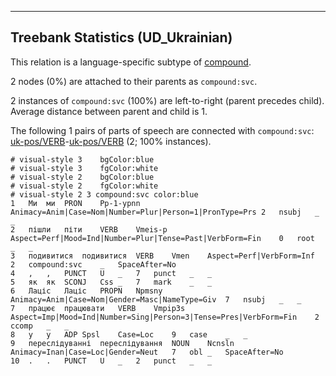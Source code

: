 

--------------------------------------------------------------------------------

## Treebank Statistics (UD_Ukrainian)

This relation is a language-specific subtype of [compound]().

2 nodes (0%) are attached to their parents as `compound:svc`.

2 instances of `compound:svc` (100%) are left-to-right (parent precedes child).
Average distance between parent and child is 1.

The following 1 pairs of parts of speech are connected with `compound:svc`: [uk-pos/VERB]()-[uk-pos/VERB]() (2; 100% instances).


~~~ conllu
# visual-style 3	bgColor:blue
# visual-style 3	fgColor:white
# visual-style 2	bgColor:blue
# visual-style 2	fgColor:white
# visual-style 2 3 compound:svc	color:blue
1	Ми	ми	PRON	Pp-1-ypnn	Animacy=Anim|Case=Nom|Number=Plur|Person=1|PronType=Prs	2	nsubj	_	_
2	пішли	піти	VERB	Vmeis-p	Aspect=Perf|Mood=Ind|Number=Plur|Tense=Past|VerbForm=Fin	0	root	_	_
3	подивитися	подивитися	VERB	Vmen	Aspect=Perf|VerbForm=Inf	2	compound:svc	_	SpaceAfter=No
4	,	,	PUNCT	U	_	7	punct	_	_
5	як	як	SCONJ	Css	_	7	mark	_	_
6	Лаціс	Лаціс	PROPN	Npmsny	Animacy=Anim|Case=Nom|Gender=Masc|NameType=Giv	7	nsubj	_	_
7	працює	працювати	VERB	Vmpip3s	Aspect=Imp|Mood=Ind|Number=Sing|Person=3|Tense=Pres|VerbForm=Fin	2	ccomp	_	_
8	у	у	ADP	Spsl	Case=Loc	9	case	_	_
9	переслідуванні	переслідування	NOUN	Ncnsln	Animacy=Inan|Case=Loc|Gender=Neut	7	obl	_	SpaceAfter=No
10	.	.	PUNCT	U	_	2	punct	_	_

~~~


